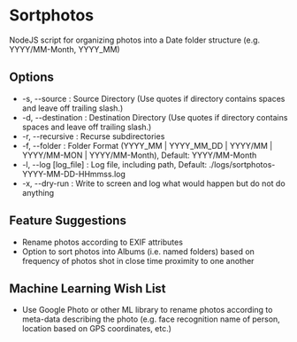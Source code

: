 # Sortphotos

NodeJS script for organizing photos into a Date folder structure (e.g. YYYY/MM-Month, YYYY_MM)

## Options

- -s, --source <source> : Source Directory (Use quotes if directory contains spaces and leave off trailing slash.)
- -d, --destination <destination> : Destination Directory (Use quotes if directory contains spaces and leave off trailing slash.)
- -r, --recursive : Recurse subdirectories
- -f, --folder <format> : Folder Format (YYYY_MM | YYYY_MM_DD | YYYY/MM | YYYY/MM-MON | YYYY/MM-Month), Default: YYYY/MM-Month
- -l, --log [log_file] : Log file, including path, Default: ./logs/sortphotos-YYYY-MM-DD-HHmmss.log
- -x, --dry-run : Write to screen and log what would happen but do not do anything

## Feature Suggestions

- Rename photos according to EXIF attributes
- Option to sort photos into Albums (i.e. named folders) based on frequency of photos shot in close time proximity to one another

## Machine Learning Wish List

- Use Google Photo or other ML library to rename photos according to meta-data describing the photo (e.g. face recognition name of person, location based on GPS coordinates, etc.)
